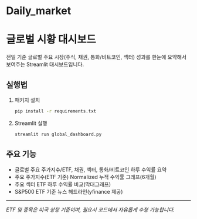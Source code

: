 # Daily_market


# 글로벌 시황 대시보드

전일 기준 글로벌 주요 시장(주식, 채권, 통화/비트코인, 섹터) 성과를 한눈에 요약해서 보여주는 Streamlit 대시보드입니다.

## 실행법

1. 패키지 설치  
   ```bash
   pip install -r requirements.txt
   ```
2. Streamlit 실행  
   ```bash
   streamlit run global_dashboard.py
   ```

## 주요 기능
- 글로벌 주요 주가지수/ETF, 채권, 섹터, 통화/비트코인 하루 수익률 요약
- 주요 주가지수(ETF 기준) Normalized 누적 수익률 그래프(6개월)
- 주요 섹터 ETF 하루 수익률 비교(막대그래프)
- S&P500 ETF 기준 뉴스 헤드라인(yfinance 제공)

---

*ETF 및 종목은 미국 상장 기준이며, 필요시 코드에서 자유롭게 수정 가능합니다.*
